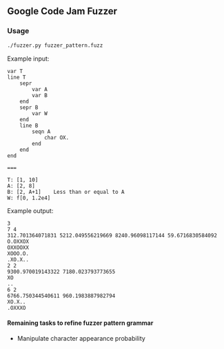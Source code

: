 ## Google Code Jam Fuzzer

### Usage

```bash
./fuzzer.py fuzzer_pattern.fuzz
```

Example input:

```
var T
line T
    sepr
        var A
        var B
    end
    sepr B
        var W
    end
    line B
        seqn A
            char OX.
        end
    end
end

===

T: [1, 10]
A: [2, 8]
B: [2, A+1]    Less than or equal to A
W: f[0, 1.2e4]
```

Example output:

```
3
7 4
312.701364071831 5212.049556219669 8240.96098117144 59.6716830584092
O.OXXOX
OXXOOXX
XOOO.O.
.XO.X..
2 2
9300.970019143322 7180.023793773655
XO
..
6 2
6766.750344540611 960.1983887982794
XO.X..
.OXXXO
```

#### Remaining tasks to refine fuzzer pattern grammar

- Manipulate character appearance probability

